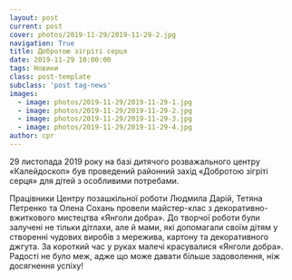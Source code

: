 ```yaml
---
layout: post
current: post
cover: photos/2019-11-29/2019-11-29-2.jpg
navigation: True
title: Добротою зігріті серця
date: 2019-11-29 10:00:00
tags: Новини
class: post-template
subclass: 'post tag-news'
images:
  - image: photos/2019-11-29/2019-11-29-1.jpg
  - image: photos/2019-11-29/2019-11-29-2.jpg
  - image: photos/2019-11-29/2019-11-29-3.jpg
  - image: photos/2019-11-29/2019-11-29-4.jpg
author: cpr
---
```


29 листопада 2019 року  на базі  дитячого розважального центру «Калейдоскоп» був проведений районний захід «Добротою зігріті серця»      для  дітей з особливими потребами.  

Працівники Центру  позашкільної роботи   Людмила Дарій, Тетяна Петренко та  Олена Сохань провели  майстер-клас  з декоративно-вжиткового мистецтва  «Янголи добра».  До творчої роботи були залучені не тільки дітлахи, але й мами, які допомагали своїм дітям у створенні чудових виробів з мережива, картону та декоративного джгута. За короткий час у руках малечі красувалися «Янголи добра». Радості не було меж, адже що може давати більше задоволення, ніж досягнення успіху!
